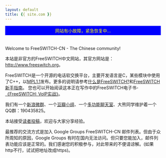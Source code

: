 ```yaml
---
layout: default
title: {{ site.com }}
---
```


<div style="background-color:blue;color:yellow;padding:5px;text-align:center">网站有小故障，紧急恢复中...</div>
<br>
<br>
Welcome to FreeSWITCH-CN - The Chinese community!

本站是非官方的FreeSWITCH中文网站，其官方网站是：<a href="http://www.freeswitch.org" target="_blank">http://www.freeswitch.org</a>。

FreeSWITCH是一个开源的电话软交换平台，主要开发语言是C，某些模块中使用了C++，以[MPL1.1](http://www.opensource.org/licenses/mozilla1.1.php)发布。更多的说明请参考[什么是FreeSWITCH?](/blog/past/2009/11/7/shi-yao-shi-freeswitch/)和[FreeSWITCH新手指南](/blog/past/2009/11/7/freeswitch-xin-shou-zhi-nan/)。
您也可以开始阅读这本正在写作中的FreeSWITCH电子书-[《FreeSWITCH: VoIP实战》](/document)。

我们有一个[新浪微群](http://q.t.sina.com.cn/164023)、一个[豆瓣小组](http://www.douban.com/group/239803/)、一个[多功能聊天室](/blog/past/2010/11/24/freeswitchcn-zhong-wen-guan-fang-liao-tian-shi-ce-shi-ban/)、大熊同学维护着一个QQ群：190435825。

本站接受[读者投稿](/blog/past/2010/7/22/guan-yu-zai-ben-zhan-tou-gao-de-shuo-ming/)，欢迎与大家分享经验。

最推荐的交流方式是加入 Google Groups FreeSWITCH-CN 邮件列表。但由于众所周知的原因，Google Groups 有时在国内无法访问。但只要您能加入，邮件列表功能应该是正常的。我们感谢您的积极参与，对此带来的不便请谅解。(如果http不行，试试把地址改成https)。
<br>
<br>